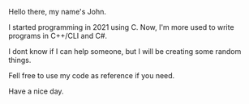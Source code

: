 Hello there, my name's John.

I started programming in 2021 using C.
Now, I'm more used to write programs in C++/CLI and C#.

I dont know if I can help someone, but I will be creating some random things.

Fell free to use my code as reference if you need.

Have a nice day.
